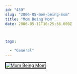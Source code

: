 ```yaml
---
id: "459"
slug: "2006-05-mom-being-mom"
title: "Mom Being Mom"
date: 2006-05-11T16:25:36.000Z



tags:

  - "General"
---
```

<div class="sqs-html-content">
  <div style="float: left; margin-right: 10px; margin-bottom: 10px;"> <a href="http://www.flickr.com/photos/mclazarus/144714473/" title="Mom Being Mom"><img src="http://static.flickr.com/44/144714473_e0c8026df4_m.jpg" alt="Mom Being Mom" style="border: solid 2px #000000;" /></a>
</div>
<p><br clear="all" /></p>
</div>
